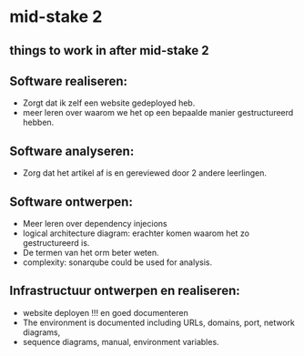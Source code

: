 # mid-stake 2

 ## things to work in after mid-stake 2

## Software realiseren:
- Zorgt dat ik zelf een website gedeployed heb.
- meer leren over waarom we het op een bepaalde manier gestructureerd hebben.

## Software analyseren:
- Zorg dat het artikel af is en gereviewed door 2 andere leerlingen.

## Software ontwerpen:
- Meer leren over dependency injecions
- logical architecture diagram: erachter komen waarom het zo gestructureerd is.
- De termen van het orm beter weten.
- complexity: sonarqube could be used for analysis.

## Infrastructuur ontwerpen en realiseren:
- website deployen !!! en goed documenteren
- The environment is documented including URLs, domains, port, network diagrams,
- sequence diagrams, manual, environment variables.

